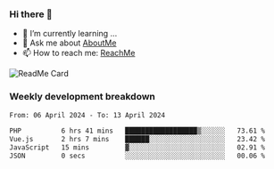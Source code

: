 ### Hi there 👋

- 🌱 I’m currently learning ...
- 💬 Ask me about [AboutMe](https://www.itzcy.com/about)
- 📫 How to reach me: [ReachMe](https://www.itzcy.com/about)

![ReadMe Card](https://github-readme-stats-ten-gilt.vercel.app/api?username=SuperChenYun&show_icons=true&title_color=fff&icon_color=79ff97&text_color=9f9f9f&bg_color=151515&hide_border=true)

### Weekly development breakdown
<!--START_SECTION:waka-->

```txt
From: 06 April 2024 - To: 13 April 2024

PHP          6 hrs 41 mins   ██████████████████▒░░░░░░   73.61 %
Vue.js       2 hrs 7 mins    ██████░░░░░░░░░░░░░░░░░░░   23.42 %
JavaScript   15 mins         ▓░░░░░░░░░░░░░░░░░░░░░░░░   02.91 %
JSON         0 secs          ░░░░░░░░░░░░░░░░░░░░░░░░░   00.06 %
```

<!--END_SECTION:waka-->
